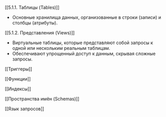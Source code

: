 




[[5.1.1. Таблицы (Tables)]]
- Основные хранилища данных, организованные в строки (записи) и столбцы (атрибуты).

[[5.1.2. Представления (Views)]]
- Виртуальные таблицы, которые представляют собой запросы к одной или нескольким реальным таблицам.
- Обеспечивают упрощенный доступ к данным, скрывая сложные запросы.

[[Триггеры]]

[[Функции]]



[[Индексы]]



[[Пространства имён (Schemas)]]

[[Язык запросов]]
